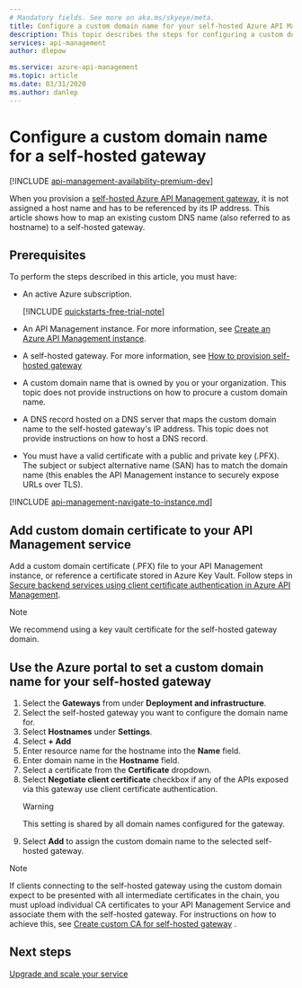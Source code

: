 ```yaml
---
# Mandatory fields. See more on aka.ms/skyeye/meta.
title: Configure a custom domain name for your self-hosted Azure API Management gateway | Microsoft Docs
description: This topic describes the steps for configuring a custom domain name for self-hosted Azure API Management gateway.
services: api-management
author: dlepow

ms.service: azure-api-management
ms.topic: article
ms.date: 03/31/2020
ms.author: danlep
---
```


# Configure a custom domain name for a self-hosted gateway

[!INCLUDE [api-management-availability-premium-dev](../../includes/api-management-availability-premium-dev.md)]

When you provision a [self-hosted Azure API Management gateway](self-hosted-gateway-overview.md), it is not assigned a host name and has to be referenced by its IP address. This article shows how to map an existing custom DNS name (also referred to as hostname) to a self-hosted gateway.

## Prerequisites

To perform the steps described in this article, you must have:

-   An active Azure subscription.

    [!INCLUDE [quickstarts-free-trial-note](~/reusable-content/ce-skilling/azure/includes/quickstarts-free-trial-note.md)]

-   An API Management instance. For more information, see [Create an Azure API Management instance](get-started-create-service-instance.md).
- A self-hosted gateway. For more information, see [How to provision self-hosted gateway](api-management-howto-provision-self-hosted-gateway.md)
-   A custom domain name that is owned by you or your organization. This topic does not provide instructions on how to procure a custom domain name.
-   A DNS record hosted on a DNS server that maps the custom domain name to the self-hosted gateway's IP address. This topic does not provide instructions on how to host a DNS record.
-   You must have a valid certificate with a public and private key (.PFX). The subject or subject alternative name (SAN) has to match the domain name (this enables the API Management instance to securely expose URLs over TLS).

[!INCLUDE [api-management-navigate-to-instance.md](../../includes/api-management-navigate-to-instance.md)]

## Add custom domain certificate to your API Management service

Add a custom domain certificate (.PFX) file to your API Management instance, or reference a certificate stored in Azure Key Vault. Follow steps in [Secure backend services using client certificate authentication in Azure API Management](api-management-howto-mutual-certificates.md).

> [!NOTE]
> We recommend using a key vault certificate for the self-hosted gateway domain.

## Use the Azure portal to set a custom domain name for your self-hosted gateway

1. Select the **Gateways** from under **Deployment and infrastructure**.
2. Select the self-hosted gateway you want to configure the domain name for.
3. Select **Hostnames** under **Settings**.
4. Select **+ Add**
5. Enter resource name for the hostname into the **Name** field.
6. Enter domain name in the **Hostname** field.
7. Select a certificate from the **Certificate** dropdown.
8. Select **Negotiate client certificate** checkbox if any of the APIs exposed via this gateway use client certificate authentication.
    > [!WARNING]
    > This setting is shared by all domain names configured for the gateway.
9. Select **Add** to assign the custom domain name to the selected self-hosted gateway.

> [!NOTE]
> If clients connecting to the self-hosted gateway using the custom domain expect to be presented with all intermediate certificates in the chain, you must upload individual CA certificates to your API Management Service and associate them with the self-hosted gateway. For instructions on how to achieve this, see [Create custom CA for self-hosted gateway](api-management-howto-ca-certificates.md#create-custom-ca-for-self-hosted-gateway) .
## Next steps

[Upgrade and scale your service](upgrade-and-scale.md)
